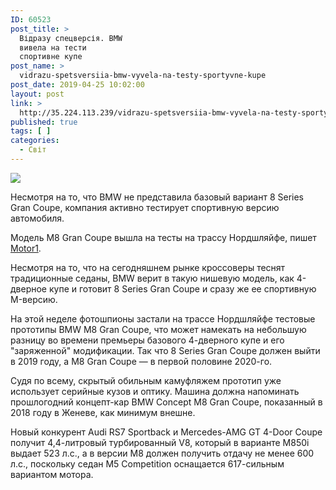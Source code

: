 ```yaml
---
ID: 60523
post_title: >
  Відразу спецверсія. BMW
  вивела на тести
  спортивне купе
post_name: >
  vidrazu-spetsversiia-bmw-vyvela-na-testy-sportyvne-kupe
post_date: 2019-04-25 10:02:00
layout: post
link: >
  http://35.224.113.239/vidrazu-spetsversiia-bmw-vyvela-na-testy-sportyvne-kupe/
published: true
tags: [ ]
categories:
  - Світ
---
```

<div><img src="https://techno.nv.ua/system/Article/posters/002/035/411/original/96d199992ad1ab41812051edb17c6d59.jpeg" class="ff-og-image-inserted"></div><div class="subtitle" readability="11">
<p>Несмотря на то, что BMW не представила базовый вариант 8 Series Gran Coupe, компания активно тестирует спортивную версию автомобиля.<br></p>
</div>
<p>Модель M8 Gran Coupe вышла на тесты на трассу Нордшляйфе, пишет <a href="https://www.motor1.com/news/345629/bmw-m8-gran-coupe-spied/" rel="nofollow noopener noreferrer" target="_blank">Motor1</a>.&nbsp;</p>
<p>Несмотря на то, что на сегодняшнем рынке кроссоверы теснят традиционные седаны, BMW верит в такую нишевую модель, как 4-дверное купе и готовит 8 Series Gran Coupe и сразу же ее спортивную M-версию.</p> <p>На этой неделе фотошпионы застали на трассе Нордшляйфе тестовые прототипы BMW M8 Gran Coupe, что может намекать на небольшую разницу во времени премьеры базового 4-дверного купе и его "заряженной" модификации. Так что 8 Series Gran Coupe должен выйти в 2019 году, а M8 Gran Coupe — в первой половине 2020-го.</p> <p>Судя по всему, скрытый обильным камуфляжем прототип уже использует серийные кузов и оптику. Машина должна напоминать прошлогодний концепт-кар BMW Concept M8 Gran Coupe, показанный в 2018 году в Женеве, как минимум внешне.</p>
<p>Новый конкурент Audi RS7 Sportback и Mercedes-AMG GT 4-Door Coupe получит 4,4-литровый турбированный V8, который в варианте M850i выдает 523 л.с., а в версии M8 должен получить отдачу не менее 600 л.с., поскольку седан M5 Competition оснащается 617-сильным вариантом мотора.</p> 